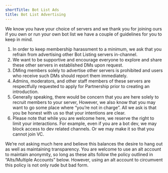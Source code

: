 ```yaml
---
shortTitle: Bot List Ads
title: Bot List Advertising
---
```


We know you have your choice of servers and we thank you for joining ours if you own or run your own bot list we have a couple of guidelines for you to keep in mind. 
   1. In order to keep membership harassment to a minimum, we ask that you refrain from advertising other Bot Listing servers in-channel. 
   2. We want to be supportive and encourage everyone to explore and share these other servers in established DMs upon request.
   3. DMing members solely to advertise other servers is prohibited and users who receive such DMs should report them immediately.
   4. Admins, moderators, and other staff members of these servers are respectfully requested to apply for Partnership prior to creating an introduction. 
   5. Generally speaking, there would be concern that you are here solely to recruit members to your server, However, we also know that you may want to go some place where “you’re not in charge”. All we ask is that you be honest with us so that your intentions are clear.
   6. Please note that while you are welcome here, we reserve the right to limit your interactions. For example, even if you are a bot dev, we may block access to dev related channels. Or we may make it so that you cannot join VC.

We’re not asking much here and believe this balances the desire to hang out as well as maintaining transparency.
You are welcome to use an alt account to maintain anonymity, so long as these alts follow the policy outlined in “Alts/Multiple Accounts” below. However, using an alt account to circumvent this policy is not only rude but bad form.
